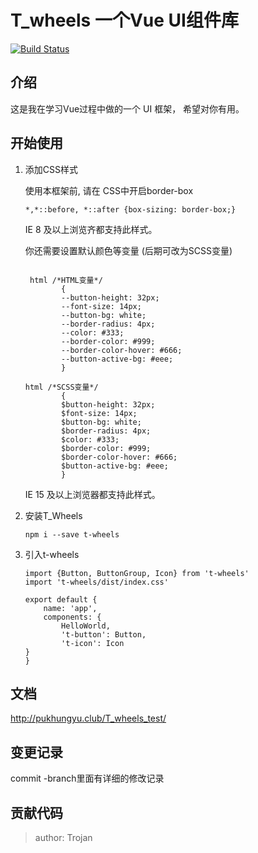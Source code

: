 # T_wheels 一个Vue UI组件库

[![Build Status](https://travis-ci.org/Trojan0523/T_wheels_test.svg?branch=master)](https://travis-ci.org/Trojan0523/T_wheels_test)

## 介绍
这是我在学习Vue过程中做的一个 UI 框架， 希望对你有用。
## 开始使用

1. 添加CSS样式

    使用本框架前, 请在 CSS中开启border-box
    
    ```
    *,*::before, *::after {box-sizing: border-box;}
    ```
    IE 8 及以上浏览齐都支持此样式。 
    
    你还需要设置默认颜色等变量 (后期可改为SCSS变量)
    
    ```
    
     html /*HTML变量*/
            {
            --button-height: 32px;
            --font-size: 14px;
            --button-bg: white;
            --border-radius: 4px;
            --color: #333;
            --border-color: #999;
            --border-color-hover: #666;
            --button-active-bg: #eee;
            }
    
    html /*SCSS变量*/
            {
            $button-height: 32px;
            $font-size: 14px;
            $button-bg: white;
            $border-radius: 4px;
            $color: #333;
            $border-color: #999;
            $border-color-hover: #666;
            $button-active-bg: #eee;
            }
    
    ```
    IE 15 及以上浏览器都支持此样式。 

2. 安装T_Wheels
    ```
   npm i --save t-wheels
   ```
3. 引入t-wheels
    ```
    import {Button, ButtonGroup, Icon} from 't-wheels'
    import 't-wheels/dist/index.css'
   
    export default {
        name: 'app',
        components: {
            HelloWorld,
            't-button': Button,
            't-icon': Icon
   }
   }
    ```

## 文档

http://pukhungyu.club/T_wheels_test/

## 变更记录

commit -branch里面有详细的修改记录 


## 贡献代码
> author: Trojan


